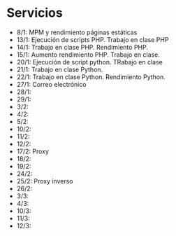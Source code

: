 # Servicios

* 8/1: MPM y rendimiento páginas estáticas
* 13/1: Ejecución de scripts PHP. Trabajo en clase PHP
* 14/1: Trabajo en clase PHP. Rendimiento PHP.
* 15/1: Aumento rendimiento PHP. Trabajo en clase.
* 20/1: Ejecución de script python. TRabajo en clase
* 21/1: Trabajo en clase Python.
* 22/1: Trabajo en clase Python. Rendimiento Python.
* 27/1: Correo electrónico
* 28/1:
* 29/1:
* 3/2:
* 4/2:
* 5/2:
* 10/2:
* 11/2:
* 12/2:
* 17/2: Proxy
* 18/2:
* 19/2:
* 24/2:
* 25/2: Proxy inverso
* 26/2:
* 3/3:
* 4/3:
* 10/3:
* 11/3:
* 12/3:
